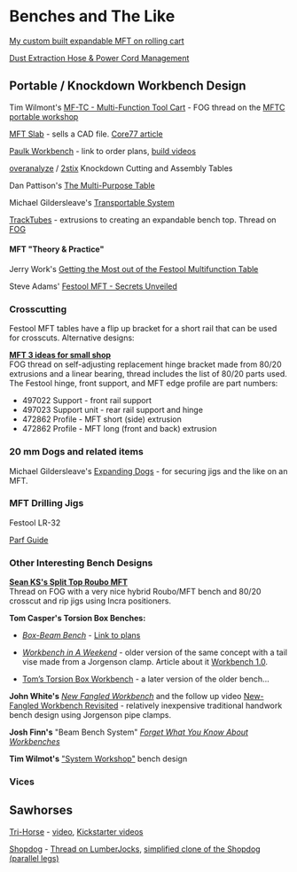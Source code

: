 # Benches and The Like

[My custom built expandable MFT on rolling cart](http://festoolownersgroup.com/festool-jigs-tool-enhancements/my-custom-built-expandable-mft-on-rolling-cart/)

[Dust Extraction Hose & Power Cord Management](http://festoolownersgroup.com/festool-jigs-tool-enhancements/dust-extraction-hose-power-cord-management/)

## Portable / Knockdown Workbench Design

Tim Wilmont's [MF-TC - Multi-Function Tool Cart](https://benchworks.be/en/projects/mf-tc-multifunction-tool-cart/) - FOG thread on the [MFTC portable workshop](http://festoolownersgroup.com/festool-jigs-tool-enhancements/mftc-portable-workshop/)

[MFT Slab](http://www.multifunctionslab.com) - sells a CAD file. [Core77 article](https://www.core77.com/posts/66171/Multifunction-Slab-Work-Table)

[Paulk Workbench](http://www.paulkhomes.com/order-plans.html) - link to order plans, [build videos](https://www.youtube.com/watch?v=KnNi6Tpp-ac&list=PLB1ATCukiUGRpTw3dlQFSk8uOmIEP3BJ1)

[overanalyze](http://festoolownersgroup.com/festool-jigs-tool-enhancements/cuttingwork-table/) / [2stix](http://festoolownersgroup.com/workshops-and-mobile-vehicle-based-shops/i-designed-and-built-a-portable-mft-style-workbench/) Knockdown Cutting and Assembly Tables

Dan Pattison's [The Multi-Purpose Table](http://multipurposetable.blogspot.com/2015/03/what-is-multi-purpose-table.html)

Michael Gildersleave's [Transportable System](http://festoolownersgroup.com/festool-jigs-tool-enhancements/transportable-system/)

[TrackTubes](https://tracktubes.com) - extrusions to creating an expandable bench top. Thread on [FOG](http://festoolownersgroup.com/festool-sales-dealer-area/sliding-table-system/msg561545/?topicseen#msg561545)

#### MFT "Theory & Practice"

Jerry Work's [Getting the Most out of the Festool Multifunction Table](https://service.festoolusa.com/media/pdf/Getting_the_most_from_the_MFT_multifunction_table.pdf)

Steve Adams' [Festool MFT - Secrets Unveiled](http://www.festoolownersgroup.com/CoppermineMain/albums/Manuals/Festool_MFT_-_Secrets_Unveiled.pdf)

### Crosscutting

Festool MFT tables have a flip up bracket for a short rail that can be used for crosscuts. Alternative designs:

**[MFT 3 ideas for small shop](http://festoolownersgroup.com/festool-jigs-tool-enhancements/mft-3-ideas-for-small-shop/)**  
FOG thread on self-adjusting replacement hinge bracket made from 80/20 extrusions and a linear bearing, thread includes the list of 80/20 parts used. The Festool hinge, front support, and MFT edge profile are part numbers:

* 497022 Support - front rail support
* 497023 Support unit - rear rail support and hinge
* 472862 Profile - MFT short (side) extrusion
* 472862 Profile - MFT long (front and back) extrusion

### 20 mm Dogs and related items

Michael Gildersleave's [Expanding Dogs](https://www.youtube.com/watch?v=Qchujv3JjIg) - for securing jigs and the like on an MFT.

### MFT Drilling Jigs

Festool LR-32

[Parf Guide]()

### Other Interesting Bench Designs

**[Sean KS's Split Top Roubo MFT](http://festoolownersgroup.com/festool-jigs-tool-enhancements/split-top-roubo-mft-with-benchcrafted-incra-and-8020/)**  
Thread on FOG with a very nice hybrid Roubo/MFT bench and 80/20 crosscut and rip jigs using Incra positioners.

**Tom Casper's Torsion Box Benches:**

* [*Box-Beam Bench*](https://www.popularwoodworking.com/woodworking-blogs/diy-workbench-plans-box-beam-bench/) - [Link to plans](http://bit.ly/BoxBeamBench)

* [*Workbench in A Weekend*](http://www.workbenchdesign.net/WeekendWorkbench_small.pdf) - older version of the same concept with a tail vise made from a Jorgenson clamp. Article about it [Workbench 1.0](http://www.workbenchdesign.net/bench1.html).

* [Tom’s Torsion Box Workbench](https://www.popularwoodworking.com/projects/toms-torsion-box-workbench/) - a later version of the older bench...

**John White's** [*New Fangled Workbench*](http://content.jettools.com/content/jet50/wood/freebies/jet50_workbenchplan.pdf) and the follow up video [New-Fangled Workbench Revisited](http://www.finewoodworking.com/workshop/video/new-fangled-workbench-revisited.aspx) - relatively inexpensive traditional handwork bench design using Jorgenson pipe clamps.

**Josh Finn's** "Beam Bench System" [*Forget What You Know About Workbenches*](https://static1.squarespace.com/static/5262b963e4b0823534b296d1/t/530ba471e4b0e23db62d05ee/1393271921813/workbench%2520article%25202009%5Bsmallpdf.com%5D.pdf)

**Tim Wilmot's** ["System Workshop"](https://benchworks.be/en/projects/system-workshop/) bench design

### Vices

## Sawhorses

[Tri-Horse](http://lumberjocks.com/projects/96307) - [video](https://www.youtube.com/watch?v=kpJcG8J1-bs), [Kickstarter videos](https://www.youtube.com/watch?v=zD3bWB2s5Lk)

[Shopdog](http://www.woodshopdude.com/index.html) - [Thread on LumberJocks](http://lumberjocks.com/projects/16736), [simplified clone of the Shopdog (parallel legs)](https://www.ehow.com/how_5498679_make-folding-sawhorse.html)



